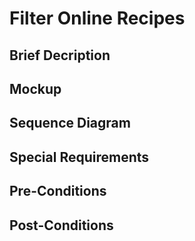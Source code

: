 # Filter Online Recipes
## Brief Decription

## Mockup

## Sequence Diagram

## Special Requirements

## Pre-Conditions

## Post-Conditions
